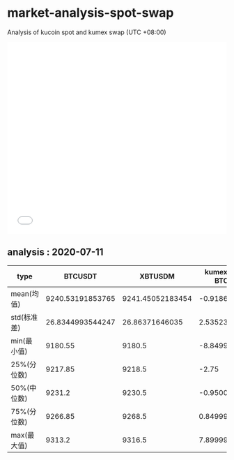 # market-analysis-spot-swap
Analysis of kucoin spot and kumex swap (UTC +08:00)

<iframe width="100%" height="440" src="./data.html" frameborder="no" border="0" scrolling="no"></iframe>

## analysis : 2020-07-11

type | BTCUSDT | XBTUSDM | kumex-XBTUSDM-BTCUSDT_arb
---|---|---|---
mean(均值) | 9240.53191853765 | 9241.45052183454 | -0.918603311321783
std(标准差) | 26.8344993544247 | 26.86371646035 | 2.53523429349381
min(最小值) | 9180.55 | 9180.5 | -8.84999999999854
25%(分位数) | 9217.85 | 9218.5 | -2.75
50%(中位数) | 9231.2 | 9230.5 | -0.950000000000728
75%(分位数) | 9266.85 | 9268.5 | 0.849999999998545
max(最大值) | 9313.2 | 9316.5 | 7.89999999999964
